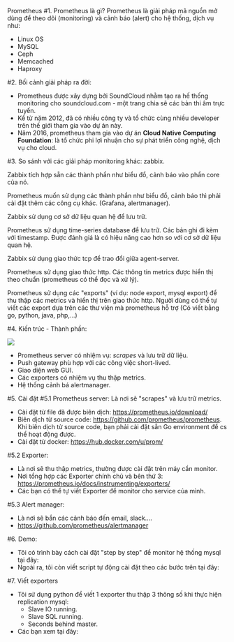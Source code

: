 Prometheus
#1. Prometheus là gì?
Prometheus là giải pháp mã nguồn mở dùng để theo dõi (monitoring) và cảnh báo (alert) cho hệ thống, dịch vụ như:
- Linux OS
- MySQL
- Ceph
- Memcached
- Haproxy

#2. Bối cảnh giải pháp ra đời:
- Prometheus được xây dựng bởi SoundCloud nhằm tạo ra hế thống monitoring cho soundcloud.com - một trang chia sẽ các bản thi âm trực tuyến.
- Kể từ năm 2012, đã có nhiều công ty và tổ chức cùng nhiều developer trên thế giới tham gia vào dự án này.
- Năm 2016, prometheus tham gia vào dự án **Cloud Native Computing Foundation**: là tổ chức phi lợi nhuận cho sự phát triển công nghệ, dịch vụ cho cloud.

#3. So sánh với các giải pháp monitoring khác: zabbix.

Zabbix tích hợp sẵn các thành phần như biểu đồ, cảnh báo vào phần core của nó.

Prometheus muốn sử dụng các thành phần như biểu đồ, cảnh báo thì phải cài đặt thêm các công cụ khác. (Grafana, alertmanager).

Zabbix sử dụng cơ sở dữ liệu quan hệ để lưu trữ.

Prometheus sử dụng time-series database để lưu trữ. Các bản ghi đi kèm với timestamp. Được đánh giá là có hiệu năng cao hơn so với cơ sở dữ liệu quan hệ.

Zabbix sử dụng giao thức tcp để trao đổi giữa agent-server.

Prometheus sử dụng giao thức http. Các thông tin metrics được hiển thị theo chuẩn (prometheus có thể đọc và xử lý).


Prometheus sử dụng các "exports" (ví dụ: node export, mysql export) để thu thập các metrics và hiển thị trên giao thức http. Người dùng có thể tự viết các export dựa trên các thư viện mà prometheus hỗ trợ (Có viết bằng go, python, java, php,...)

#4. Kiến trúc - Thành phần: 

![](https://prometheus.io/assets/architecture.svg)


- Prometheus server có nhiệm vụ: *scrapes* và lưu trữ dữ liệu.
- Push gateway phù hợp với các công việc short-lived.
- Giao diện web GUI. 
- Các exporters có nhiệm vụ thu thập metrics.
- Hệ thống cảnh bá alertmanager.

#5. Cài đặt
#5.1 Prometheus server: 
Là nơi sẽ "scrapes" và lưu trữ metrics.

- Cài đặt từ file đã được biên dịch: https://prometheus.io/download/
- Biên dịch từ source code: https://github.com/prometheus/prometheus.
Khi biên dịch từ source code, bạn phải cài đặt sẵn Go environment để cs thể hoạt động được.
- Cài đặt từ docker: https://hub.docker.com/u/prom/

#5.2 Exporter:
- Là nơi sẽ thu thập metrics, thường được cài đặt trên máy cần monitor.
- Nơi tổng hợp các Exporter chính chủ và bên thứ 3: https://prometheus.io/docs/instrumenting/exporters/
- Các bạn có thể tự viết Exporter để monitor cho service của mình.

#5.3 Alert manager:
- Là nơi sẽ bắn các cảnh báo đến email, slack....
- https://github.com/prometheus/alertmanager

#6. Demo:
- Tôi có trình bày cách cài đặt "step by step" để monitor hệ thống mysql tại đây: 
- Ngoài ra, tôi còn viết script tự động cài đặt theo các bước trên tại đây: 

#7. Viết exporters
- Tôi sử dụng python để viết 1 exporter thu thập 3 thông số khi thực hiện replication mysql: 
    - Slave IO running.
    - Slave SQL running.
    - Seconds behind master.
- Các bạn xem tại đây: 





